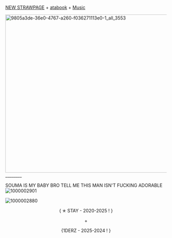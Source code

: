 [NEW STRAWPAGE](https://b100dh0unds.straw.page) + [atabook](https://chr1stmas3ve1.atabook.org) + [Music](https://whatwouldyoudo.straw.page)

<img width="736" height="493" alt="9805a3de-36e0-4767-a260-f036271113e0-1_all_3553" src="https://github.com/user-attachments/assets/2074068f-bcfd-4b99-a3e8-bd23a2cf8f21" />
________

SOUMA IS MY BABY BRO TELL ME THIS MAN ISN'T FUCKING ADORABLE 
![1000002901](https://github.com/user-attachments/assets/fda40f1e-669a-4f91-b086-612b042fbbdd)



![1000002880](https://github.com/user-attachments/assets/da0cf8c1-895b-4888-a4f8-45b1acf36039)

 <p align="center">{ ✭ STAY - 2020-2025 ! } </p>
    <p align="center">+</p>
    
  <p align="center">{1DERZ - 2025-2024 ! }
  </p>

